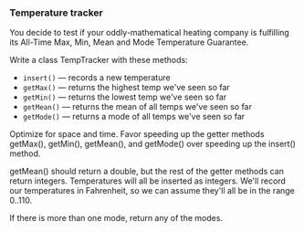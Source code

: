 ### Temperature tracker

You decide to test if your oddly-mathematical heating company is fulfilling its 
All-Time Max, Min, Mean and Mode Temperature Guarantee.

Write a class TempTracker with these methods:

* `insert()` — records a new temperature
* `getMax()` — returns the highest temp we've seen so far
* `getMin()` — returns the lowest temp we've seen so far
* `getMean()` — returns the mean of all temps we've seen so far
* `getMode()` — returns a mode of all temps we've seen so far

Optimize for space and time. Favor speeding up the getter methods getMax(), getMin(), 
getMean(), and getMode() over speeding up the insert() method.

getMean() should return a double, but the rest of the getter methods can return 
integers. Temperatures will all be inserted as integers. We'll record our temperatures 
in Fahrenheit, so we can assume they'll all be in the range 0..110.

If there is more than one mode, return any of the modes.
